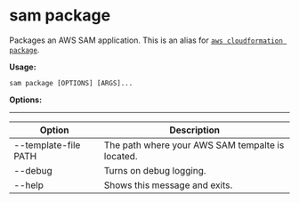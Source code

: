 # sam package<a name="sam-cli-command-reference-sam-package"></a>

Packages an AWS SAM application\. This is an alias for [ `aws cloudformation package`](http://docs.aws.amazon.com/cli/latest/reference/cloudformation/package.html)\.

**Usage:**

```
sam package [OPTIONS] [ARGS]...
```

**Options:**


****  

| Option | Description | 
| --- | --- | 
| \-\-template\-file PATH | The path where your AWS SAM tempalte is located\. | 
| \-\-debug | Turns on debug logging\. | 
| \-\-help | Shows this message and exits\. | 